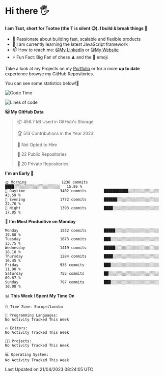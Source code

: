 # Hi there :raised_hand_with_fingers_splayed:
#### I am Tsot, short for Tsotne (the T is silent :wink:). I build & break things :space_invader:
- :telescope: Passionate about building fast, scalable and flexible products
- :seedling: I am currently learning the latest JavaScript framework 
- :mailbox: How to reach me: [@My LinkedIn](https://www.linkedin.com/in/tsotne-gvadzabia/) or [@My Website](https://tsotne.co.uk/contact)
- :zap: Fun Fact: Big Fan of chess ♟ and the 👾 emoji

Take a look at my Projects on my [Portfolio](https://tsotne.co.uk/) or for a more **up to date** experience browse my GitHub Repositories.

You can see some statistics below!:space_invader:
<!--START_SECTION:waka-->
![Code Time](http://img.shields.io/badge/Code%20Time-761%20hrs%202%20mins-blue)

![Lines of code](https://img.shields.io/badge/From%20Hello%20World%20I%27ve%20Written-4.6%20million%20lines%20of%20code-blue)

**🐱 My GitHub Data** 

> 📦 456.7 kB Used in GitHub's Storage 
 > 
> 🏆 513 Contributions in the Year 2023
 > 
> 🚫 Not Opted to Hire
 > 
> 📜 22 Public Repositories 
 > 
> 🔑 20 Private Repositories 
 > 
**I'm an Early 🐤** 

```text
🌞 Morning                1238 commits        ████░░░░░░░░░░░░░░░░░░░░░   15.86 % 
🌆 Daytime                3402 commits        ███████████░░░░░░░░░░░░░░   43.59 % 
🌃 Evening                1772 commits        ██████░░░░░░░░░░░░░░░░░░░   22.70 % 
🌙 Night                  1393 commits        ████░░░░░░░░░░░░░░░░░░░░░   17.85 % 
```
📅 **I'm Most Productive on Monday** 

```text
Monday                   1552 commits        █████░░░░░░░░░░░░░░░░░░░░   19.88 % 
Tuesday                  1073 commits        ███░░░░░░░░░░░░░░░░░░░░░░   13.75 % 
Wednesday                1419 commits        █████░░░░░░░░░░░░░░░░░░░░   18.18 % 
Thursday                 1284 commits        ████░░░░░░░░░░░░░░░░░░░░░   16.45 % 
Friday                   935 commits         ███░░░░░░░░░░░░░░░░░░░░░░   11.98 % 
Saturday                 755 commits         ██░░░░░░░░░░░░░░░░░░░░░░░   09.67 % 
Sunday                   787 commits         ███░░░░░░░░░░░░░░░░░░░░░░   10.08 % 
```


📊 **This Week I Spent My Time On** 

```text
🕑︎ Time Zone: Europe/London

💬 Programming Languages: 
No Activity Tracked This Week

🔥 Editors: 
No Activity Tracked This Week

🐱‍💻 Projects: 
No Activity Tracked This Week

💻 Operating System: 
No Activity Tracked This Week
```


 Last Updated on 21/04/2023 08:24:05 UTC
<!--END_SECTION:waka-->
